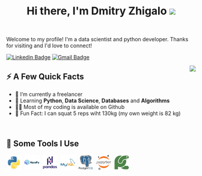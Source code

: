 <h1 align="center">Hi there, I'm Dmitry Zhigalo</a> <img src="https://github.com/blackcater/blackcater/raw/main/images/Hi.gif" height="32" /></h1>

<br />

Welcome to my profile! I'm a data scientist and python developer. Thanks for visiting and I'd love to connect!

[![Linkedin Badge](https://img.shields.io/badge/-dmt-blue?style=flat&logo=Linkedin&logoColor=white&link=https://www.linkedin.com/in/dmitry-zhigalo-a698b016b/)](https://www.linkedin.com/in/dmitry-zhigalo-a698b016b/)
[![Gmail Badge](https://img.shields.io/badge/-zhdmts-c14438?style=flat&logo=Gmail&logoColor=white&link=mailto:zhdmts@gmail.com)](mailto:zhdmts@gmail.com)


<img align="right" src="https://media1.giphy.com/media/ftAyb0CG1FNAIZt4SO/giphy.gif" />
<h2>⚡️ A Few Quick Facts</h2>
<ul>
<li>🔭 I’m currently a freelancer
<li>🧐 Learning <strong>Python</strong>, <strong>Data Science</strong>, <strong>Databases</strong> and <strong>Algorithms</strong>
<li>👨‍💻 Most of my coding is available on Github
<li>📙  Fun Fact: I can squat 5 reps wiht 130kg (my own weight is 82 kg) </li>
</ul>

<br />
<h2>🚀 Some Tools I Use</h2>
<p align="left">
<img src="https://raw.githubusercontent.com/devicons/devicon/master/icons/python/python-original.svg" alt="python" width="40" height="40"/>&nbsp;
<img src="https://github.com/devicons/devicon/blob/master/icons/numpy/numpy-original-wordmark.svg" alt="numpy" width="40" height="40"/>&nbsp;
<img src="https://github.com/devicons/devicon/blob/master/icons/pandas/pandas-original-wordmark.svg" alt="pandas" width="40" height="40"/>&nbsp;
<img src="https://github.com/devicons/devicon/blob/master/icons/mysql/mysql-original-wordmark.svg" alt="mysql" width="40" height="40"/>&nbsp;
<img src="https://raw.githubusercontent.com/devicons/devicon/master/icons/postgresql/postgresql-original-wordmark.svg" alt="postgresql" width="40" height="40"/>&nbsp;
<img src="https://github.com/devicons/devicon/blob/master/icons/jupyter/jupyter-original-wordmark.svg" alt="jupyter" width="40" height="40"/>&nbsp;
<img src="https://github.com/devicons/devicon/blob/master/icons/pycharm/pycharm-plain.svg" alt="pycharm" width="40" height="40"/>&nbsp;


